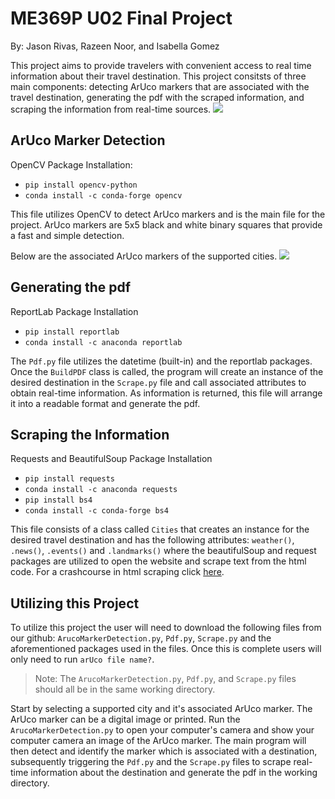 # ME369P U02 Final Project
By: Jason Rivas, Razeen Noor, and Isabella Gomez

This project aims to provide travelers with convenient access to real time information about their travel destination. This project consitsts of three main components: detecting ArUco markers that are associated with the travel destination, generating the pdf with the scraped information, and scraping the information from real-time sources. 
![](https://github.com/RazeenNoor/ME369P_U02_LightningTalk/blob/2dbd3e1347439c818766b9efcd29dbfc10fc3973/Images/Program%20Architecture.png)


## ArUco Marker Detection 
OpenCV Package Installation:
* `pip install opencv-python`
* `conda install -c conda-forge opencv`
  
This file utilizes OpenCV to detect ArUco markers and is the main file for the project. ArUco markers are 5x5 black and white binary squares that provide a fast and simple detection. 

Below are the associated ArUco markers of the supported cities.
![](https://github.com/RazeenNoor/ME369P_U02_LightningTalk/blob/f0d2379ab93900487e0a105cc1b1c3166f3b4523/Images/ArUco%20Markers.png)


## Generating the pdf
ReportLab Package Installation
* `pip install reportlab`
* `conda install -c anaconda reportlab`

The `Pdf.py` file utilizes the datetime (built-in) and the reportlab packages. Once the `BuildPDF` class is called, the program will create an instance of the desired destination in the `Scrape.py` file and call associated attributes to obtain real-time information. As information is returned, this file will arrange it into a readable format and generate the pdf.

## Scraping the Information
Requests and BeautifulSoup Package Installation
* `pip install requests`
* `conda install -c anaconda requests`
* `pip install bs4`
* `conda install -c conda-forge bs4`

This file consists of a class called `Cities` that creates an instance for the desired travel destination and has the following attributes: `weather()`, `.news()`, `.events()` and `.landmarks()` where the beautifulSoup and request packages are utilized to open the website and scrape text from the html code. For a crashcourse in html scraping click [here](https://scrapeops.io/python-web-scraping-playbook/python-beautifulsoup-find/).

## Utilizing this Project
To utilize this project the user will need to download the following files from our github: `ArucoMarkerDetection.py`, `Pdf.py`, `Scrape.py` and the aforementioned packages used in the files. Once this is complete users will only need to run `arUco file name?`.

> Note:  The `ArucoMarkerDetection.py`, `Pdf.py`, and `Scrape.py` files should all be in the same working directory. 

Start by selecting a supported city and it's associated ArUco marker. The ArUco marker can be a digital image or printed. Run the `ArucoMarkerDetection.py` to open your computer's camera and show your computer camera an image of the ArUco marker. The main program will then detect and identify the marker which is associated with a destination, subsequently triggering the `Pdf.py` and the `Scrape.py` files to scrape real-time information about the destination and generate the pdf in the working directory. 


  
